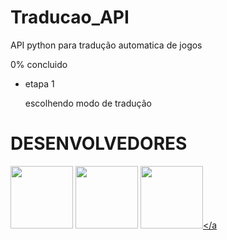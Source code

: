 # Traducao_API

API python para tradução automatica de jogos

0% concluido

* etapa 1

  escolhendo modo de tradução

# DESENVOLVEDORES

<a href='https://github.com/patrick-siotti'>_<img src='https://avatars.githubusercontent.com/u/59841892?v=4' width=100>_</a>
<a href='https://github.com/AndersonMartins1'>_<img src='https://avatars.githubusercontent.com/u/144822852?v=4' width=100>_</a>
<a href='https://github.com/fikenico'>_<img src='https://avatars.githubusercontent.com/u/154569713?v=4' width=100>_</a